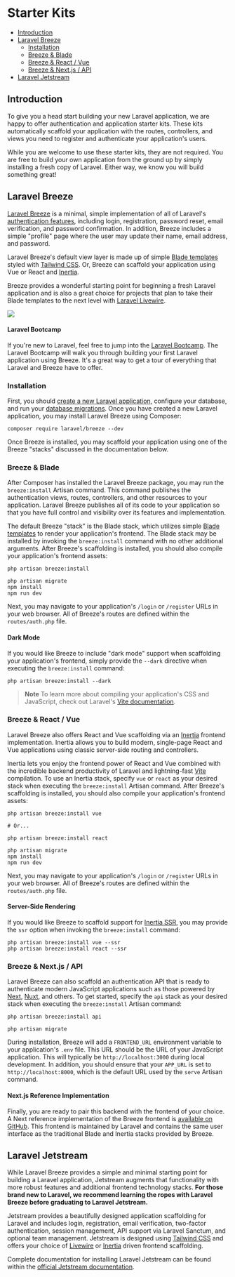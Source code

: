 # Starter Kits

- [Introduction](#introduction)
- [Laravel Breeze](#laravel-breeze)
    - [Installation](#laravel-breeze-installation)
    - [Breeze & Blade](#breeze-and-blade)
    - [Breeze & React / Vue](#breeze-and-inertia)
    - [Breeze & Next.js / API](#breeze-and-next)
- [Laravel Jetstream](#laravel-jetstream)

<a name="introduction"></a>

## Introduction

To give you a head start building your new Laravel application, we are happy to
offer authentication and application starter kits. These kits automatically
scaffold your application with the routes, controllers, and views you need to
register and authenticate your application's users.

While you are welcome to use these starter kits, they are not required. You are
free to build your own application from the ground up by simply installing a
fresh copy of Laravel. Either way, we know you will build something great!

<a name="laravel-breeze"></a>

## Laravel Breeze

[Laravel Breeze](https://github.com/laravel/breeze) is a minimal, simple
implementation of all of Laravel's [authentication features](authentication.md),
including login, registration, password reset, email verification, and password
confirmation. In addition, Breeze includes a simple "profile" page where the
user may update their name, email address, and password.

Laravel Breeze's default view layer is made up of
simple [Blade templates](blade.md) styled
with [Tailwind CSS](https://tailwindcss.com). Or, Breeze can scaffold your
application using Vue or React and [Inertia](https://inertiajs.com).

Breeze provides a wonderful starting point for beginning a fresh Laravel
application and is also a great choice for projects that plan to take their
Blade templates to the next level
with [Laravel Livewire](https://laravel-livewire.com).

<img src="https://laravel.com/img/docs/breeze-register.png">

#### Laravel Bootcamp

If you're new to Laravel, feel free to jump into
the [Laravel Bootcamp](https://bootcamp.laravel.com). The Laravel Bootcamp will
walk you through building your first Laravel application using Breeze. It's a
great way to get a tour of everything that Laravel and Breeze have to offer.

<a name="laravel-breeze-installation"></a>

### Installation

First, you should [create a new Laravel application](installation.md), configure
your database, and run your [database migrations](migrations.md). Once you have
created a new Laravel application, you may install Laravel Breeze using
Composer:

```shell
composer require laravel/breeze --dev
```

Once Breeze is installed, you may scaffold your application using one of the
Breeze "stacks" discussed in the documentation below.

<a name="breeze-and-blade"></a>

### Breeze & Blade

After Composer has installed the Laravel Breeze package, you may run
the `breeze:install` Artisan command. This command publishes the authentication
views, routes, controllers, and other resources to your application. Laravel
Breeze publishes all of its code to your application so that you have full
control and visibility over its features and implementation.

The default Breeze "stack" is the Blade stack, which utilizes
simple [Blade templates](blade.md) to render your application's frontend. The
Blade stack may be installed by invoking the `breeze:install` command with no
other additional arguments. After Breeze's scaffolding is installed, you should
also compile your application's frontend assets:

```shell
php artisan breeze:install

php artisan migrate
npm install
npm run dev
```

Next, you may navigate to your application's `/login` or `/register` URLs in
your web browser. All of Breeze's routes are defined within
the `routes/auth.php` file.

<a name="dark-mode"></a>

#### Dark Mode

If you would like Breeze to include "dark mode" support when scaffolding your
application's frontend, simply provide the `--dark` directive when executing
the `breeze:install` command:

```shell
php artisan breeze:install --dark
```

> **Note**
> To learn more about compiling your application's CSS and JavaScript, check out
> Laravel's [Vite documentation](vite.md#running-vite).

<a name="breeze-and-inertia"></a>

### Breeze & React / Vue

Laravel Breeze also offers React and Vue scaffolding via
an [Inertia](https://inertiajs.com) frontend implementation. Inertia allows you
to build modern, single-page React and Vue applications using classic
server-side routing and controllers.

Inertia lets you enjoy the frontend power of React and Vue combined with the
incredible backend productivity of Laravel and
lightning-fast [Vite](https://vitejs.dev) compilation. To use an Inertia stack,
specify `vue` or `react` as your desired stack when executing
the `breeze:install` Artisan command. After Breeze's scaffolding is installed,
you should also compile your application's frontend assets:

```shell
php artisan breeze:install vue

# Or...

php artisan breeze:install react

php artisan migrate
npm install
npm run dev
```

Next, you may navigate to your application's `/login` or `/register` URLs in
your web browser. All of Breeze's routes are defined within
the `routes/auth.php` file.

<a name="server-side-rendering"></a>

#### Server-Side Rendering

If you would like Breeze to scaffold support
for [Inertia SSR](https://inertiajs.com/server-side-rendering), you may provide
the `ssr` option when invoking the `breeze:install` command:

```shell
php artisan breeze:install vue --ssr
php artisan breeze:install react --ssr
```

<a name="breeze-and-next"></a>

### Breeze & Next.js / API

Laravel Breeze can also scaffold an authentication API that is ready to
authenticate modern JavaScript applications such as those powered
by [Next](https://nextjs.org), [Nuxt](https://nuxt.com), and others. To get
started, specify the `api` stack as your desired stack when executing
the `breeze:install` Artisan command:

```shell
php artisan breeze:install api

php artisan migrate
```

During installation, Breeze will add a `FRONTEND_URL` environment variable to
your application's `.env` file. This URL should be the URL of your JavaScript
application. This will typically be `http://localhost:3000` during local
development. In addition, you should ensure that your `APP_URL` is set
to `http://localhost:8000`, which is the default URL used by the `serve` Artisan
command.

<a name="next-reference-implementation"></a>

#### Next.js Reference Implementation

Finally, you are ready to pair this backend with the frontend of your choice. A
Next reference implementation of the Breeze frontend
is [available on GitHub](https://github.com/laravel/breeze-next). This frontend
is maintained by Laravel and contains the same user interface as the traditional
Blade and Inertia stacks provided by Breeze.

<a name="laravel-jetstream"></a>

## Laravel Jetstream

While Laravel Breeze provides a simple and minimal starting point for building a
Laravel application, Jetstream augments that functionality with more robust
features and additional frontend technology stacks. **For those brand new to
Laravel, we recommend learning the ropes with Laravel Breeze before graduating
to Laravel Jetstream.**

Jetstream provides a beautifully designed application scaffolding for Laravel
and includes login, registration, email verification, two-factor authentication,
session management, API support via Laravel Sanctum, and optional team
management. Jetstream is designed using [Tailwind CSS](https://tailwindcss.com)
and offers your choice of [Livewire](https://laravel-livewire.com)
or [Inertia](https://inertiajs.com) driven frontend scaffolding.

Complete documentation for installing Laravel Jetstream can be found within
the [official Jetstream documentation](https://jetstream.laravel.com/introduction.html).

